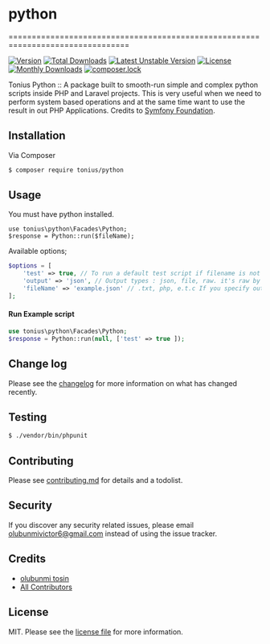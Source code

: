 # python
================================================================================

[![Version](https://poser.pugx.org/tonius/python/version)](//packagist.org/packages/tonius/python)
[![Total Downloads](https://poser.pugx.org/tonius/python/downloads)](//packagist.org/packages/tonius/python)
[![Latest Unstable Version](https://poser.pugx.org/tonius/python/v/unstable)](//packagist.org/packages/tonius/python)
[![License](https://poser.pugx.org/tonius/python/license)](//packagist.org/packages/tonius/python)
[![Monthly Downloads](https://poser.pugx.org/tonius/python/d/monthly)](//packagist.org/packages/tonius/python)
[![composer.lock](https://poser.pugx.org/tonius/python/composerlock)](//packagist.org/packages/tonius/python)

Tonius Python :: A package built to smooth-run simple and complex python scripts inside PHP and Laravel projects. 
This is very useful when we need to perform system based operations and at the same time want to use the result in out PHP Applications. Credits to [Symfony Foundation](https://symfony.com/).

## Installation


Via Composer

``` bash
$ composer require tonius/python
```

## Usage

You must have python installed.


```
use tonius\python\Facades\Python;
$response = Python::run($fileName);
```
Available options;
````php
$options = [
    'test' => true, // To run a default test script if filename is not passes
    'output' => 'json', // Output types : json, file, raw. it's raw by default
    'fileName' => 'example.json' // .txt, php, e.t.c If you specify output to be file, you must pass the name of file to dump the output
];
````

#### Run Example script
```php
use tonius\python\Facades\Python;
$response = Python::run(null, ['test' => true ]);
```
## Change log

Please see the [changelog](changelog.md) for more information on what has changed recently.

## Testing

``` bash
$ ./vendor/bin/phpunit
```

## Contributing

Please see [contributing.md](contributing.md) for details and a todolist.

## Security

If you discover any security related issues, please email olubunmivictor6@gmail.com instead of using the issue tracker.

## Credits

- [olubunmi tosin][link-author]
- [All Contributors][link-contributors]

## License

MIT. Please see the [license file](license.md) for more information.

[ico-version]: https://img.shields.io/packagist/v/tonius/python.svg?style=flat-square
[ico-downloads]: https://img.shields.io/packagist/dt/tonius/python.svg?style=flat-square
[ico-travis]: https://img.shields.io/travis/tonius/python/master.svg?style=flat-square
[ico-styleci]: https://styleci.io/repos/12345678/shield

[link-packagist]: https://packagist.org/packages/tonius/python
[link-downloads]: https://packagist.org/packages/tonius/python
[link-travis]: https://travis-ci.org/tonius/python
[link-styleci]: https://github.styleci.io/repos/266439652
[link-author]: https://github.com/olubunmitosin
[link-contributors]: ../../contributors
